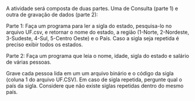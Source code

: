 A atividade será composta de duas partes. Uma de Consulta (parte 1) e outra de gravação de dados (parte 2):

Parte 1:
Faça um programa para ler a sigla do estado, pesquisa-lo no arquivo UF.csv, e retornar o nome do estado, a região (1-Norte, 2-Nordeste, 3-Sudeste, 4-Sul, 5-Centro Oeste) e o País. Caso a sigla seja repetida é preciso exibir todos os estados.

Parte 2:
Faça um programa que leia o nome, idade, sigla do estado e salário de várias pessoas. 

Grave cada pessoa lida em um um arquivo binário e o código da sigla (coluna 1 do arquivo UF.CSV). 
Em caso de sigla repetida, pergunte qual o país da sigla. 
Considere que não existe siglas repetidas dentro do mesmo país.
